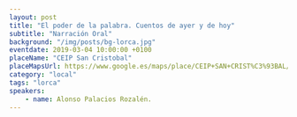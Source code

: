```yaml
---
layout: post
title: "El poder de la palabra. Cuentos de ayer y de hoy"
subtitle: "Narración Oral"
background: "/img/posts/bg-lorca.jpg"
eventdate: 2019-03-04 10:00:00 +0100
placeName: "CEIP San Cristobal"
placeMapsUrl: https://www.google.es/maps/place/CEIP+SAN+CRIST%C3%93BAL/@37.6852184,-1.6964404,17z/data=!3m1!4b1!4m5!3m4!1s0xd64e63f35776c83:0xf49b91f8f1cd281c!8m2!3d37.6852142!4d-1.6942517?hl=es
category: "local"
tags: "lorca"
speakers:
    - name: Alonso Palacios Rozalén.
---
```


